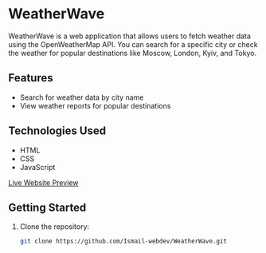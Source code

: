 # WeatherWave

WeatherWave is a web application that allows users to fetch weather data using the OpenWeatherMap API. You can search for a specific city or check the weather for popular destinations like Moscow, London, Kyiv, and Tokyo.

## Features

- Search for weather data by city name
- View weather reports for popular destinations

## Technologies Used

- HTML
- CSS
- JavaScript

[Live Website Preview](https://weather-wave-ismailali.vercel.app/)
## Getting Started

1. Clone the repository:

   ```bash
   git clone https://github.com/Ismail-webdev/WeatherWave.git
